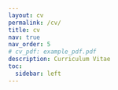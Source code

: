```yaml
---
layout: cv
permalink: /cv/
title: cv
nav: true
nav_order: 5
# cv_pdf: example_pdf.pdf
description: Curriculum Vitae
toc:
  sidebar: left
---
```

